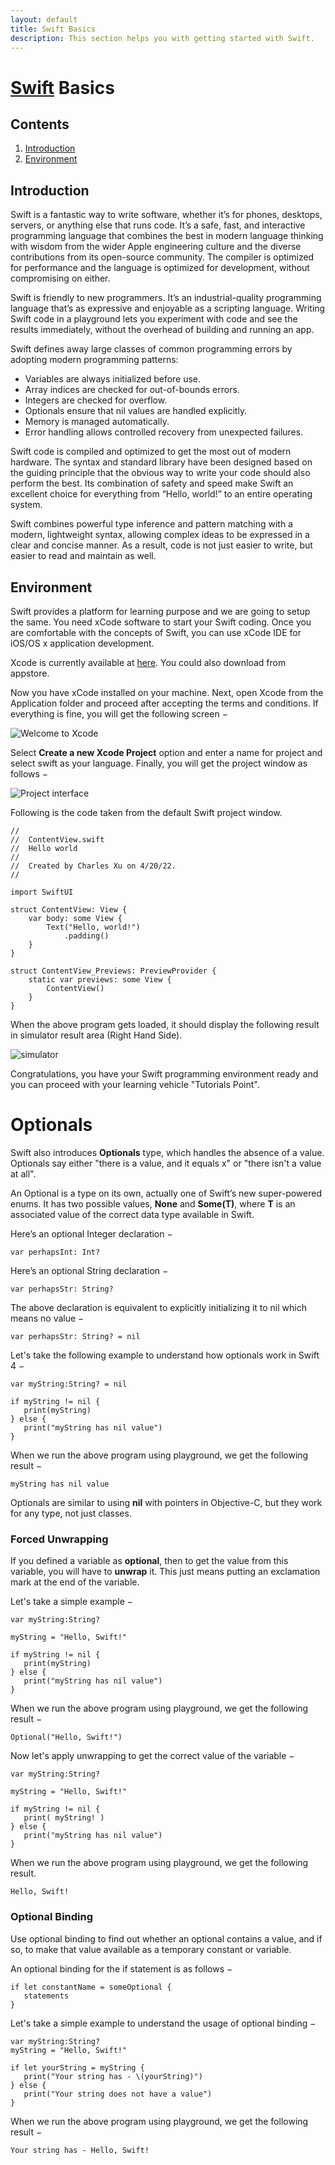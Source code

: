 ```yaml
---
layout: default
title: Swift Basics
description: This section helps you with getting started with Swift.
---
```


# [Swift](https://developer.apple.com/swift/) Basics

## Contents
1. [Introduction](#introduction)
2. [Environment](#environment)

## Introduction

Swift is a fantastic way to write software, whether it’s for phones, desktops, servers, or anything else that runs code. It’s a safe, fast, and interactive programming language that combines the best in modern language thinking with wisdom from the wider Apple engineering culture and the diverse contributions from its open-source community. The compiler is optimized for performance and the language is optimized for development, without compromising on either.

Swift is friendly to new programmers. It’s an industrial-quality programming language that’s as expressive and enjoyable as a scripting language. Writing Swift code in a playground lets you experiment with code and see the results immediately, without the overhead of building and running an app.

Swift defines away large classes of common programming errors by adopting modern programming patterns:

- Variables are always initialized before use.
- Array indices are checked for out-of-bounds errors.
- Integers are checked for overflow.
- Optionals ensure that nil values are handled explicitly.
- Memory is managed automatically.
- Error handling allows controlled recovery from unexpected failures.
 
Swift code is compiled and optimized to get the most out of modern hardware. The syntax and standard library have been designed based on the guiding principle that the obvious way to write your code should also perform the best. Its combination of safety and speed make Swift an excellent choice for everything from “Hello, world!” to an entire operating system.

Swift combines powerful type inference and pattern matching with a modern, lightweight syntax, allowing complex ideas to be expressed in a clear and concise manner. As a result, code is not just easier to write, but easier to read and maintain as well.

## Environment

Swift provides a platform for learning purpose and we are going to setup the same. You need xCode software to start your Swift coding. Once you are comfortable with the concepts of Swift, you can use xCode IDE for iOS/OS x application development.

Xcode is currently available at [here](https://developer.apple.com/xcode/). You could also download from appstore.

Now you have xCode installed on your machine. Next, open Xcode from the Application folder and proceed after accepting the terms and conditions. If everything is fine, you will get the following screen −

![Welcome to Xcode](../images/welcome-to-xcode.png)

Select **Create a new Xcode Project** option and enter a name for project and select swift as your language. Finally, you will get the project window as follows −

![Project interface](../images/project-interface.png)

Following is the code taken from the default Swift project window.

```
//
//  ContentView.swift
//  Hello world
//
//  Created by Charles Xu on 4/20/22.
//

import SwiftUI

struct ContentView: View {
    var body: some View {
        Text("Hello, world!")
            .padding()
    }
}

struct ContentView_Previews: PreviewProvider {
    static var previews: some View {
        ContentView()
    }
}
```

When the above program gets loaded, it should display the following result in simulator result area (Right Hand Side).

![simulator](../images/simulator.png)

Congratulations, you have your Swift programming environment ready and you can proceed with your learning vehicle "Tutorials Point".

# Optionals

Swift also introduces **Optionals** type, which handles the absence of a value. Optionals say either "there is a value, and it equals x" or "there isn't a value at all".

An Optional is a type on its own, actually one of Swift’s new super-powered enums. It has two possible values, **None** and **Some(T)**, where **T** is an associated value of the correct data type available in Swift.

Here’s an optional Integer declaration −

```
var perhapsInt: Int?
```

Here’s an optional String declaration −

```
var perhapsStr: String?
```

The above declaration is equivalent to explicitly initializing it to nil which means no value −

```
var perhapsStr: String? = nil
```

Let's take the following example to understand how optionals work in Swift 4 −

```
var myString:String? = nil

if myString != nil {
   print(myString)
} else {
   print("myString has nil value")
}
```

When we run the above program using playground, we get the following result −

```
myString has nil value
```

Optionals are similar to using **nil** with pointers in Objective-C, but they work for any type, not just classes.

### Forced Unwrapping

If you defined a variable as **optional**, then to get the value from this variable, you will have to **unwrap** it. This just means putting an exclamation mark at the end of the variable.

Let's take a simple example −

```
var myString:String?

myString = "Hello, Swift!"

if myString != nil {
   print(myString)
} else {
   print("myString has nil value")
}
```

When we run the above program using playground, we get the following result −

```
Optional("Hello, Swift!")
```

Now let's apply unwrapping to get the correct value of the variable −

```
var myString:String?

myString = "Hello, Swift!"

if myString != nil {
   print( myString! )
} else {
   print("myString has nil value")
}
```

When we run the above program using playground, we get the following result.

```
Hello, Swift!
```

### Optional Binding

Use optional binding to find out whether an optional contains a value, and if so, to make that value available as a temporary constant or variable.

An optional binding for the if statement is as follows −

```
if let constantName = someOptional {
   statements
}
```

Let's take a simple example to understand the usage of optional binding −

```
var myString:String?
myString = "Hello, Swift!"

if let yourString = myString {
   print("Your string has - \(yourString)")
} else {
   print("Your string does not have a value")
}
```

When we run the above program using playground, we get the following result −

```
Your string has - Hello, Swift!
```
